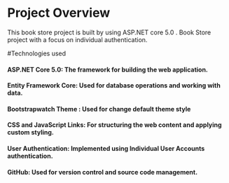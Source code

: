 ﻿# Project Overview
This book store project is built by using ASP.NET core 5.0 . Book Store project with a focus on individual authentication.

#Technologies used
#### ASP.NET Core 5.0: The framework for building the web application.

#### Entity Framework Core: Used for database operations and working with data.

#### Bootstrapwatch Theme : Used for change default theme style 

#### CSS and JavaScript Links: For structuring the web content and applying custom styling.

#### User Authentication: Implemented using Individual User Accounts authentication.

#### GitHub: Used for version control and source code management.
